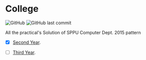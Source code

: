 # College

![GitHub](https://img.shields.io/github/license/mohitkhedkar/College?style=flat)
![GitHub last commit](https://img.shields.io/github/last-commit/mohitkhedkar/College?style=flat)

All the practical's Solution of SPPU Computer Dept. 2015 pattern 

- [x] [Second Year](https://github.com/mohitkhedkar/College/tree/main/2%20Year).

- [ ] [Third Year](https://github.com/mohitkhedkar/College/tree/main/3%20Year).
